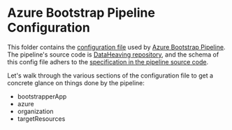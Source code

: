 # Azure Bootstrap Pipeline Configuration
This folder contains the [configuration file](config.json) used by [Azure Bootstrap Pipeline](..).
The pipeline's source code is [DataHeaving repository](https://github.com/DataHeaving/pulumi/tree/main/azure-pipeline-bootstrap), and the schema of this config file adhers to the [specification in the pipeline source code](https://github.com/DataHeaving/pulumi/blob/main/azure-pipeline-bootstrap/src/cli-config.ts#L113).

Let's walk through the various sections of the configuration file to get a concrete glance on things done by the pipeline:
- bootstrapperApp
- azure
- organization
- targetResources